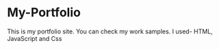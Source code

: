 # My-Portfolio
This is my portfolio site. You can check my work samples.
I used-
HTML, JavaScript and Css
